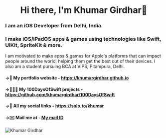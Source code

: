 <h1 align="center"> Hi there, I'm Khumar Girdhar👋 </h1>
<h3> I am an iOS Developer from Delhi, India. </h3>
<h3> I make iOS/iPadOS apps & games using technologies like Swift, UIKit, SpriteKit & more. </h3>
<p>I am motivated to make apps & games for Apple's platforms that can impact people around the world, helping them get the best out of their devices. 
I also am a student pursuing BCA at VIPS, Pitampura, Delhi.</p>

#### ->💼 My portfolio website - https://khumargirdhar.github.io
#### ->🧑🏻‍💻 My 100DaysOfSwift projects - https://github.com/khumargirdhar/100DaysOfSwift
#### ->🔗 All my social links - https://solo.to/khumar
#### ->✉️ Mail me at - [My mail ID](mailto:khumargirdhar@gmail.com)
<p align="left"><img src="![](https://komarev.com/ghpvc/?username=khumargirdhar)" alt="Khumar Girdhar"></img>
